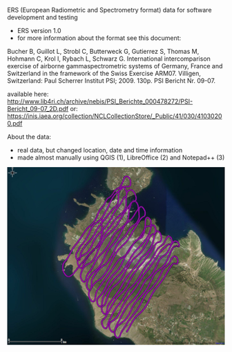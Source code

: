 ERS (European Radiometric and Spectrometry format) data for software development and testing
- ERS version 1.0
- for more information about the format see this document:

Bucher B, Guillot L, Strobl C, Butterweck G, Gutierrez S, Thomas M, Hohmann C, Krol I, Rybach L, Schwarz G. International intercomparison exercise of airborne gammaspectrometric systems of Germany, France and Switzerland in the framework of the Swiss Exercise ARM07. Villigen, Switzerland: Paul Scherrer Institut PSI; 2009. 130p. PSI Bericht Nr. 09-07.

available here:
http://www.lib4ri.ch/archive/nebis/PSI_Berichte_000478272/PSI-Bericht_09-07_2D.pdf
or:
https://inis.iaea.org/collection/NCLCollectionStore/_Public/41/030/41030200.pdf

About the data:
- real data, but changed location, date and time information
- made almost manually using QGIS (1), LibreOffice (2) and Notepad++ (3)

![Alt text](package_1A_ERS1.0_demo_data_ITALY_preview2_detail.jpg?raw=true "Italy dataset preview")
